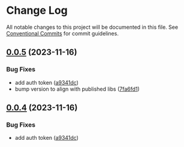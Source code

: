# Change Log

All notable changes to this project will be documented in this file.
See [Conventional Commits](https://conventionalcommits.org) for commit guidelines.

## [0.0.5](https://github.com/Salable/salable-web-components-stenciljs/compare/v0.0.2...v0.0.5) (2023-11-16)


### Bug Fixes

* add auth token ([a9341dc](https://github.com/Salable/salable-web-components-stenciljs/commit/a9341dcb2de69b2051130de94d4d429d729d09f5))
* bump version to align with published libs ([7fa6fd1](https://github.com/Salable/salable-web-components-stenciljs/commit/7fa6fd1c2d300908059b3d848efaab3bb416c613))





## [0.0.4](https://github.com/Salable/salable-web-components-stenciljs/compare/v0.0.2...v0.0.4) (2023-11-16)


### Bug Fixes

* add auth token ([a9341dc](https://github.com/Salable/salable-web-components-stenciljs/commit/a9341dcb2de69b2051130de94d4d429d729d09f5))
